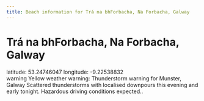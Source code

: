 ```yaml
---
title: Beach information for Trá na bhForbacha, Na Forbacha, Galway
---
```

# Trá na bhForbacha, Na Forbacha, Galway 

<div class="location-info">latitude: 53.24746047 longitude: -9.22538832</div>
<div id="met-eireann-warnings"><span class="material-icons yellow-warning">warning</span>&nbsp;Yellow weather warning: Thunderstorm warning for Munster, Galway Scattered thunderstorms with localised downpours this evening and early tonight. Hazardous driving conditions expected..&nbsp;</div>
<div></div>